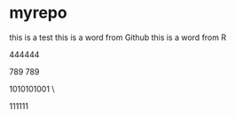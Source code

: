# myrepo
this is a test
this is a word from Github
this is a word from R


444444



789
789


1010101001
\

111111
